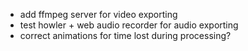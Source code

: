 * add ffmpeg server for video exporting
* test howler + web audio recorder for audio exporting
* correct animations for time lost during processing?